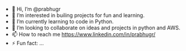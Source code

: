 - 👋 Hi, I’m @prabhugr
- 👀 I’m interested in builing projects for fun and learning.
- 🌱 I’m currently learning to code in Python.
- 💞️ I’m looking to collaborate on ideas and projects in python and AWS.
- 📫 How to reach me https://www.linkedin.com/in/prabhugr/
- ⚡ Fun fact: ...

<!---
prabhugr/prabhugr is a ✨ special ✨ repository because its `README.md` (this file) appears on your GitHub profile.
You can click the Preview link to take a look at your changes.
--->
